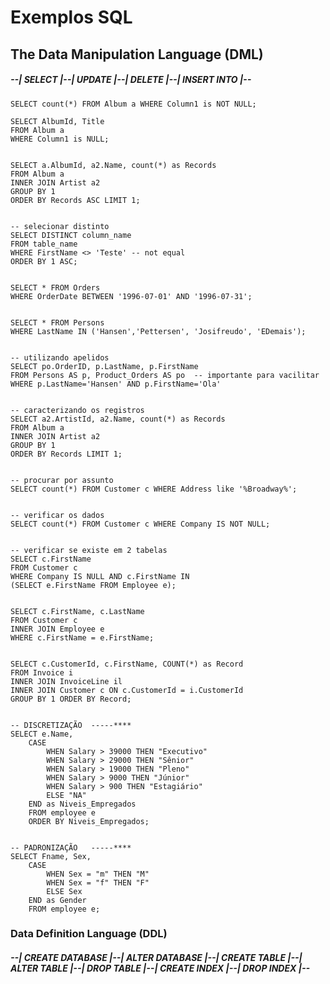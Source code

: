 # Exemplos SQL

## The Data Manipulation Language (DML)
##### --|  SELECT  |--|  UPDATE  |--|  DELETE  |--|  INSERT INTO  |--</br>




    SELECT count(*) FROM Album a WHERE Column1 is NOT NULL;

    SELECT AlbumId, Title 
    FROM Album a 
    WHERE Column1 is NULL;


    SELECT a.AlbumId, a2.Name, count(*) as Records 
    FROM Album a 
    INNER JOIN Artist a2 
    GROUP BY 1 
    ORDER BY Records ASC LIMIT 1;


    -- selecionar distinto
    SELECT DISTINCT column_name
    FROM table_name
    WHERE FirstName <> 'Teste' -- not equal
    ORDER BY 1 ASC;


    SELECT * FROM Orders
    WHERE OrderDate BETWEEN '1996-07-01' AND '1996-07-31';


    SELECT * FROM Persons
    WHERE LastName IN ('Hansen','Pettersen', 'Josifreudo', 'EDemais');


    -- utilizando apelidos
    SELECT po.OrderID, p.LastName, p.FirstName
    FROM Persons AS p, Product_Orders AS po  -- importante para vacilitar
    WHERE p.LastName='Hansen' AND p.FirstName='Ola'


    -- caracterizando os registros
    SELECT a2.ArtistId, a2.Name, count(*) as Records 
    FROM Album a
    INNER JOIN Artist a2
    GROUP BY 1
    ORDER BY Records LIMIT 1;

    
    -- procurar por assunto
    SELECT count(*) FROM Customer c WHERE Address like '%Broadway%';


    -- verificar os dados
    SELECT count(*) FROM Customer c WHERE Company IS NOT NULL;


    -- verificar se existe em 2 tabelas
    SELECT c.FirstName 
    FROM Customer c 
    WHERE Company IS NULL AND c.FirstName IN 
    (SELECT e.FirstName FROM Employee e);


    SELECT c.FirstName, c.LastName 
    FROM Customer c 
    INNER JOIN Employee e 
    WHERE c.FirstName = e.FirstName;


    SELECT c.CustomerId, c.FirstName, COUNT(*) as Record
    FROM Invoice i
    INNER JOIN InvoiceLine il
    INNER JOIN Customer c ON c.CustomerId = i.CustomerId
    GROUP BY 1 ORDER BY Record;


    -- DISCRETIZAÇÃO  -----****
    SELECT e.Name,
        CASE
            WHEN Salary > 39000 THEN "Executivo"
            WHEN Salary > 29000 THEN "Sênior"
            WHEN Salary > 19000 THEN "Pleno"
            WHEN Salary > 9000 THEN "Júnior"
            WHEN Salary > 900 THEN "Estagiário"
            ELSE "NA"
        END as Niveis_Empregados
        FROM employee e 
        ORDER BY Niveis_Empregados;


    -- PADRONIZAÇÃO   -----****
    SELECT Fname, Sex, 
        CASE
            WHEN Sex = "m" THEN "M"
            WHEN Sex = "f" THEN "F"    
            ELSE Sex
        END as Gender
        FROM employee e;



### Data Definition Language (DDL)
##### --|  CREATE DATABASE  |--|  ALTER DATABASE  |--|  CREATE TABLE  |--|  ALTER TABLE  |--|  DROP TABLE |--|  CREATE INDEX  |--|  DROP INDEX  |--</br>


